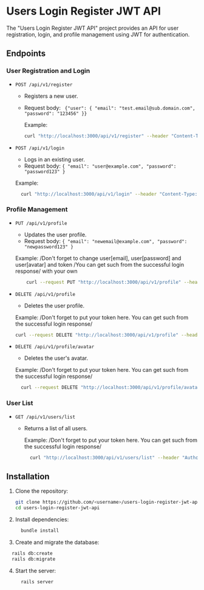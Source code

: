 # Users Login Register JWT API

The "Users Login Register JWT API" project provides an API for user registration, login, and profile management using JWT for authentication.

## Endpoints

### User Registration and Login

- `POST /api/v1/register`
  - Registers a new user.
  - Request body: ` {"user": {
        "email": "test.email@sub.domain.com",
        "password": "123456"
    }}`

    Example:
    ```sh
    curl "http://localhost:3000/api/v1/register" --header "Content-Type: application/json" --data-raw "{\"user\": {\"email\": \"test.email@sub.domain.com\", \"password\": \"123456\"}}"
    ```

- `POST /api/v1/login`
  - Logs in an existing user.
  - Request body: `{ "email": "user@example.com", "password": "password123" }`

  Example: 
  ```sh
    curl "http://localhost:3000/api/v1/login" --header "Content-Type: application/json" --data-raw "{\"email\": \"test.email@sub.domain.com\", \"password\": \"123456\"}"
  ```

### Profile Management

- `PUT /api/v1/profile`
  - Updates the user profile.
  - Request body: `{ "email": "newemail@example.com", "password": "newpassword123" }`

  Example: /Don't forget to change user[email], user[password] and user[avatar] and token /You can get such from the successful login response/ with your own
  ```sh
      curl --request PUT "http://localhost:3000/api/v1/profile" --header "Authorization: Bearer YOUR_TOKEN" --form "user[email]=test1@abv.bg" --form "user[password]=123456" --form     "user[avatar]=@\"C:/Users/User/Pictures/MTEDOsdYQt63V6sym9dErg.webp\""
  ``` 

- `DELETE /api/v1/profile`
  - Deletes the user profile.
 
  Example: /Don't forget to put your token here. You can get such from the successful login response/
  ```sh
  curl --request DELETE "http://localhost:3000/api/v1/profile" --header "Authorization: Bearer YOUR_TOKEN"
  ```

- `DELETE /api/v1/profile/avatar`
  - Deletes the user's avatar.
 
  Example: /Don't forget to put your token here. You can get such from the successful login response/
  ```sh
    curl --request DELETE "http://localhost:3000/api/v1/profile/avatar" --header "Authorization: Bearer YOUR_TOKEN"
  ```

### User List

- `GET /api/v1/users/list`
  - Returns a list of all users.

    Example: /Don't forget to put your token here. You can get such from the successful login response/
    ```sh
      curl "http://localhost:3000/api/v1/users/list" --header "Authorization: Bearer YOUR_TOKEN"
    ```

## Installation

1. Clone the repository:
   ```sh
   git clone https://github.com/<username>/users-login-register-jwt-api.git
   cd users-login-register-jwt-api

2. Install dependencies:
   ```sh
     bundle install
   ```

3. Create and migrate the database:
  ```sh
    rails db:create
    rails db:migrate
  ```

4. Start the server:
   ```sh
     rails server
    ```

